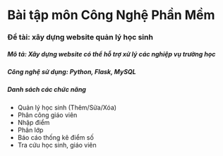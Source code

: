 # Bài tập môn Công Nghệ Phần Mềm
<h3>Đề tài: xây dựng website quản lý học sinh</h3>
<h5>Mô tả: Xây dựng website có thể hỗ trợ xử lý các nghiệp vụ trường học</h5>
<h5>Công nghệ sử dụng: Python, Flask, MySQL</h5>
<h5>Danh sách các chức năng</h5>
<ul>
  <li>Quản lý học sinh (Thêm/Sửa/Xóa)</li>
  <li>Phân công giáo viên</li>
  <li>Nhập điểm</li>
  <li>Phân lớp</li>
  <li>Báo cáo thống kê điểm số</li>
  <li>Tra cứu học sinh, giáo viên</li>
</ul>
